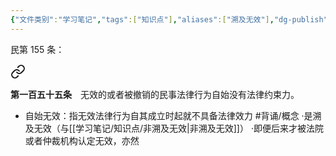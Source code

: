 ```yaml
---
{"文件类别":"学习笔记","tags":["知识点"],"aliases":["溯及无效"],"dg-publish":true,"permalink":"/学习笔记/知识点/法律行为自始无效/","dgPassFrontmatter":true,"noteIcon":""}
---
```


民第 155 条：
<div class="transclusion internal-embed is-loaded"><a class="markdown-embed-link" href="////#t0155" aria-label="Open link"><svg xmlns="http://www.w3.org/2000/svg" width="24" height="24" viewBox="0 0 24 24" fill="none" stroke="currentColor" stroke-width="2" stroke-linecap="round" stroke-linejoin="round" class="svg-icon lucide-link"><path d="M10 13a5 5 0 0 0 7.54.54l3-3a5 5 0 0 0-7.07-7.07l-1.72 1.71"></path><path d="M14 11a5 5 0 0 0-7.54-.54l-3 3a5 5 0 0 0 7.07 7.07l1.71-1.71"></path></svg></a><div class="markdown-embed">



**第一百五十五条**　无效的或者被撤销的民事法律行为自始没有法律约束力。 

</div></div>

- 自始无效：指无效法律行为自其成立时起就不具备法律效力 #背诵/概念 
·是溯及无效（与[[学习笔记/知识点/非溯及无效\|非溯及无效]]）
·即便后来才被法院或者仲裁机构认定无效，亦然